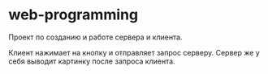 # web-programming
Проект по созданию и работе сервера и клиента.

Клиент нажимает на кнопку и отправляет запрос серверу.
Сервер же у себя выводит картинку после запроса клиента.
